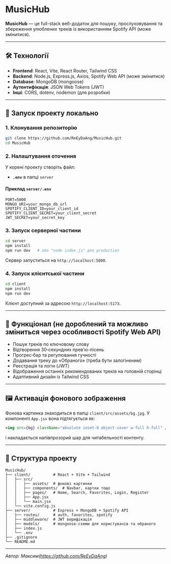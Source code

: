 # MusicHub

**MusicHub** — це full-stack веб-додаток для пошуку, прослуховування та збереження улюблених треків із використанням Spotify API (може змінитися).

---

## 🛠 Технології

* **Frontend**: React, Vite, React Router, Tailwind CSS
* **Backend**: Node.js, Express.js, Axios, Spotify Web API (може змінитися)
* **Database**: MongoDB (mongoose)
* **Аутентифікація**: JSON Web Tokens (JWT)
* **Інші**: CORS, dotenv, nodemon (для розробки)

---

## 🚀 Запуск проекту локально

### 1. Клонування репозиторію

```bash
git clone https://github.com/ReEyDaAng/MusicHub.git
cd MusicHub
```

### 2. Налаштування оточення

У корені проекту створіть файл:

* **`.env`**  в папці `server`

#### Приклад `server/.env`

```dotenv
PORT=5000
MONGO_URI=your_mongo_db_url
SPOTIFY_CLIENT_ID=your_client_id
SPOTIFY_CLIENT_SECRET=your_client_secret
JWT_SECRET=your_secret_key
```

### 3. Запуск серверної частини

```bash
cd server
npm install
npm run dev   # або "node index.js" для production
```

Сервер запуститься на `http://localhost:5000`.

### 4. Запуск клієнтської частини

```bash
cd client
npm install
npm run dev
```

Клієнт доступний за адресою `http://localhost:5173`.

---

## 🎯 Функціонал (не дороблений та можливо зміниться через особливості Spotify Web API)

* Пошук треків по ключовому слову
* Відтворення 30‑секундних превʼю-пісень
* Прогрес‑бар та регулювання гучності
* Додавання треку до «Обраного» (треба бути залогіненим)
* Реєстрація та логін (JWT)
* Відображення останніх рекомендованих треків на головній сторінці
* Адаптивний дизайн із Tailwind CSS

---

## 🖼 Активація фонового зображення

Фонова картинка знаходиться в папці `client/src/assets/bg.jpg`. У компоненті `App.jsx` вона підтягується як:

```jsx
<img src={bg} className="absolute inset-0 object-cover w-full h-full" />
```

і накладається напівпрозорий шар для читабельності контенту.

---

## 📂 Структура проекту

```
MusicHub/
├── client/          # React + Vite + Tailwind
│   ├── src/
│   │   ├── assets/  # фонові картинки
│   │   ├── components/  # Navbar, картки тощо
│   │   ├── pages/   # Home, Search, Favorites, Login, Register
│   │   ├── App.jsx
│   │   └── main.jsx
│   └── vite.config.js
├── server/          # Express + MongoDB + Spotify API
│   ├── routes/      # auth, favorites, spotify
│   ├── middleware/  # JWT верифікація
│   ├── models/      # mongoose-схеми для користувачів та обраного
│   ├── index.js
│   └── .env
├── .gitignore
└── README.md
```

---

*Автор: Максим(https://github.com/ReEyDaAng)*
